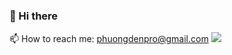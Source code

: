 ### 👋 Hi there 
📫 How to reach me: phuongdenpro@gmail.com
![](https://komarev.com/ghpvc/?username=phuongdenpro&color=green)

